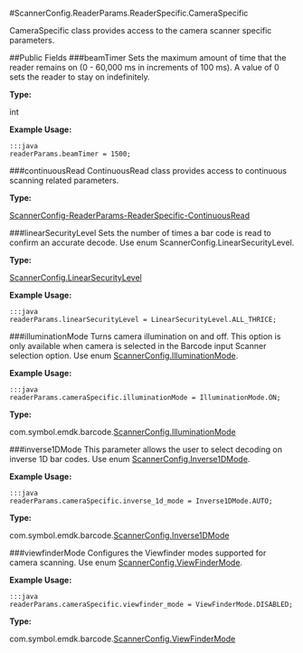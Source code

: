 #ScannerConfig.ReaderParams.ReaderSpecific.CameraSpecific

CameraSpecific class provides access to the camera scanner specific parameters.

##Public Fields
###beamTimer
Sets the maximum amount of time that the reader remains on (0 - 60,000 ms in increments of 100 ms). A value of 0 sets the reader to stay on indefinitely.

**Type:**

int

**Example Usage:**

	:::java
	readerParams.beamTimer = 1500;

###continuousRead
ContinuousRead class provides access to continuous scanning related parameters.

**Type:**

[ScannerConfig-ReaderParams-ReaderSpecific-ContinuousRead](ScannerConfig-ReaderParams-ReaderSpecific-ContinuousRead)

###linearSecurityLevel
Sets the number of times a bar code is read to confirm an accurate decode. Use enum ScannerConfig.LinearSecurityLevel.

**Type:**

[ScannerConfig.LinearSecurityLevel](ScannerConfig#ScannerConfig.LinearSecurityLevel)

**Example Usage:**

	:::java
	readerParams.linearSecurityLevel = LinearSecurityLevel.ALL_THRICE;

###illuminationMode
Turns camera illumination on and off. This option is only available when camera is selected in the Barcode input Scanner selection option. Use enum [ScannerConfig.IlluminationMode](ScannerConfig#ScannerConfig.IlluminationMode).

**Example Usage:**

    :::java
    readerParams.cameraSpecific.illuminationMode = IlluminationMode.ON;

**Type:**

com.symbol.emdk.barcode.[ScannerConfig.IlluminationMode](ScannerConfig#ScannerConfig.IlluminationMode)

###inverse1DMode
This parameter allows the user to select decoding on inverse 1D bar codes. Use enum [ScannerConfig.Inverse1DMode](ScannerConfig#ScannerConfig.Inverse1DMode).

**Example Usage:**

    :::java
    readerParams.cameraSpecific.inverse_1d_mode = Inverse1DMode.AUTO;

**Type:**

com.symbol.emdk.barcode.[ScannerConfig.Inverse1DMode](ScannerConfig#ScannerConfig.Inverse1DMode)

###viewfinderMode
Configures the Viewfinder modes supported for camera scanning. Use enum [ScannerConfig.ViewFinderMode](ScannerConfig#ScannerConfig.ViewFinderMode).

**Example Usage:**

    :::java
    readerParams.cameraSpecific.viewfinder_mode = ViewFinderMode.DISABLED;

**Type:**

com.symbol.emdk.barcode.[ScannerConfig.ViewFinderMode](ScannerConfig#ScannerConfig.ViewFinderMode)